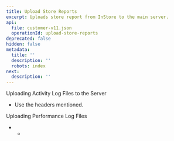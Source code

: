 ```yaml
---
title: Upload Store Reports
excerpt: Uploads store report from InStore to the main server.
api:
  file: customer-v11.json
  operationId: upload-store-reports
deprecated: false
hidden: false
metadata:
  title: ''
  description: ''
  robots: index
next:
  description: ''
---
```

Uploading Activity Log Files to the Server

* Use the headers mentioned.

Uploading Performance Log Files

* *